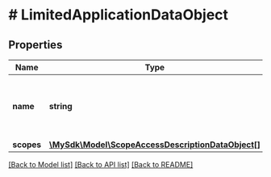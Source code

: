 # # LimitedApplicationDataObject

## Properties

Name | Type | Description | Notes
------------ | ------------- | ------------- | -------------
**name** | **string** | The name of the application given in the Developer Portal | [optional]
**scopes** | [**\MySdk\Model\ScopeAccessDescriptionDataObject[]**](ScopeAccessDescriptionDataObject.md) |  | [optional]

[[Back to Model list]](../../README.md#models) [[Back to API list]](../../README.md#endpoints) [[Back to README]](../../README.md)
